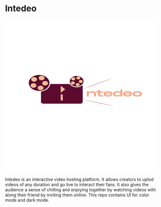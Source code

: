 # Intedeo
<p>
  <img src="https://github.com/dmistry19/Intedeo/blob/master/LOGO.jpg" width=500 height=500>
  </p> 
Intedeo is an interactive video hosting platform. It allows creators to uplod videos of any duration and go live to interact  their fans. It also gives the audience a sense of chilling and enjoying together by watching videos with along their friend by inviting them online. This repo contains UI for color mode and dark mode.
